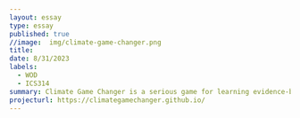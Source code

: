 ```yaml
---
layout: essay
type: essay
published: true
//image:  img/climate-game-changer.png
title:  
date: 8/31/2023
labels:
  - WOD
  - ICS314
summary: Climate Game Changer is a serious game for learning evidence-based science about climate change in general and Hawaii in particular.
projecturl: https://climategamechanger.github.io/
---
```

